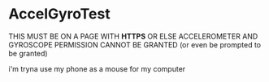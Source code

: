 # AccelGyroTest

THIS MUST BE ON A PAGE WITH **HTTPS** OR ELSE ACCELEROMETER AND GYROSCOPE PERMISSION CANNOT BE GRANTED (or even be prompted to be granted)

i'm tryna use my phone as a mouse for my computer
